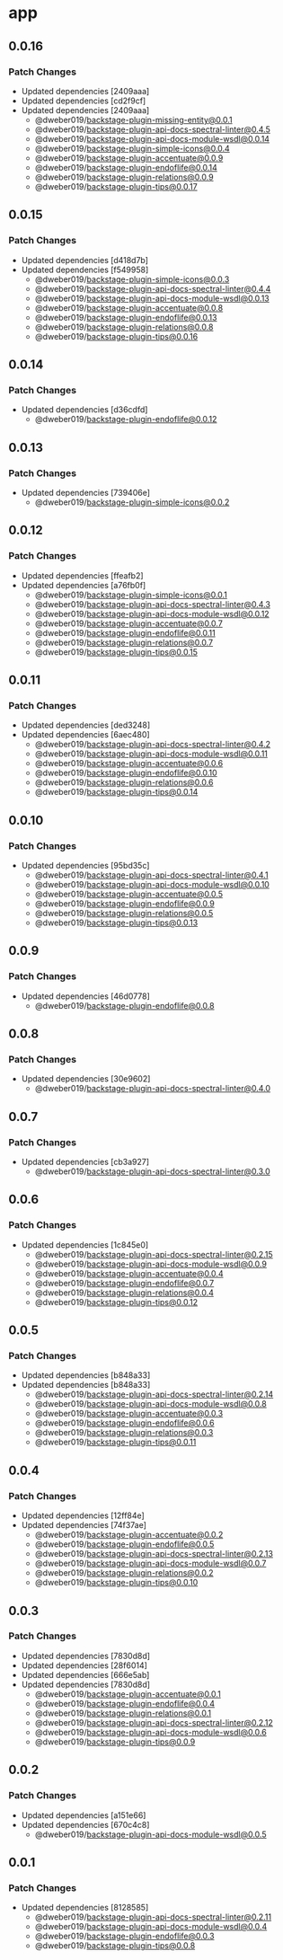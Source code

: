 # app

## 0.0.16

### Patch Changes

- Updated dependencies [2409aaa]
- Updated dependencies [cd2f9cf]
- Updated dependencies [2409aaa]
  - @dweber019/backstage-plugin-missing-entity@0.0.1
  - @dweber019/backstage-plugin-api-docs-spectral-linter@0.4.5
  - @dweber019/backstage-plugin-api-docs-module-wsdl@0.0.14
  - @dweber019/backstage-plugin-simple-icons@0.0.4
  - @dweber019/backstage-plugin-accentuate@0.0.9
  - @dweber019/backstage-plugin-endoflife@0.0.14
  - @dweber019/backstage-plugin-relations@0.0.9
  - @dweber019/backstage-plugin-tips@0.0.17

## 0.0.15

### Patch Changes

- Updated dependencies [d418d7b]
- Updated dependencies [f549958]
  - @dweber019/backstage-plugin-simple-icons@0.0.3
  - @dweber019/backstage-plugin-api-docs-spectral-linter@0.4.4
  - @dweber019/backstage-plugin-api-docs-module-wsdl@0.0.13
  - @dweber019/backstage-plugin-accentuate@0.0.8
  - @dweber019/backstage-plugin-endoflife@0.0.13
  - @dweber019/backstage-plugin-relations@0.0.8
  - @dweber019/backstage-plugin-tips@0.0.16

## 0.0.14

### Patch Changes

- Updated dependencies [d36cdfd]
  - @dweber019/backstage-plugin-endoflife@0.0.12

## 0.0.13

### Patch Changes

- Updated dependencies [739406e]
  - @dweber019/backstage-plugin-simple-icons@0.0.2

## 0.0.12

### Patch Changes

- Updated dependencies [ffeafb2]
- Updated dependencies [a76fb0f]
  - @dweber019/backstage-plugin-simple-icons@0.0.1
  - @dweber019/backstage-plugin-api-docs-spectral-linter@0.4.3
  - @dweber019/backstage-plugin-api-docs-module-wsdl@0.0.12
  - @dweber019/backstage-plugin-accentuate@0.0.7
  - @dweber019/backstage-plugin-endoflife@0.0.11
  - @dweber019/backstage-plugin-relations@0.0.7
  - @dweber019/backstage-plugin-tips@0.0.15

## 0.0.11

### Patch Changes

- Updated dependencies [ded3248]
- Updated dependencies [6aec480]
  - @dweber019/backstage-plugin-api-docs-spectral-linter@0.4.2
  - @dweber019/backstage-plugin-api-docs-module-wsdl@0.0.11
  - @dweber019/backstage-plugin-accentuate@0.0.6
  - @dweber019/backstage-plugin-endoflife@0.0.10
  - @dweber019/backstage-plugin-relations@0.0.6
  - @dweber019/backstage-plugin-tips@0.0.14

## 0.0.10

### Patch Changes

- Updated dependencies [95bd35c]
  - @dweber019/backstage-plugin-api-docs-spectral-linter@0.4.1
  - @dweber019/backstage-plugin-api-docs-module-wsdl@0.0.10
  - @dweber019/backstage-plugin-accentuate@0.0.5
  - @dweber019/backstage-plugin-endoflife@0.0.9
  - @dweber019/backstage-plugin-relations@0.0.5
  - @dweber019/backstage-plugin-tips@0.0.13

## 0.0.9

### Patch Changes

- Updated dependencies [46d0778]
  - @dweber019/backstage-plugin-endoflife@0.0.8

## 0.0.8

### Patch Changes

- Updated dependencies [30e9602]
  - @dweber019/backstage-plugin-api-docs-spectral-linter@0.4.0

## 0.0.7

### Patch Changes

- Updated dependencies [cb3a927]
  - @dweber019/backstage-plugin-api-docs-spectral-linter@0.3.0

## 0.0.6

### Patch Changes

- Updated dependencies [1c845e0]
  - @dweber019/backstage-plugin-api-docs-spectral-linter@0.2.15
  - @dweber019/backstage-plugin-api-docs-module-wsdl@0.0.9
  - @dweber019/backstage-plugin-accentuate@0.0.4
  - @dweber019/backstage-plugin-endoflife@0.0.7
  - @dweber019/backstage-plugin-relations@0.0.4
  - @dweber019/backstage-plugin-tips@0.0.12

## 0.0.5

### Patch Changes

- Updated dependencies [b848a33]
- Updated dependencies [b848a33]
  - @dweber019/backstage-plugin-api-docs-spectral-linter@0.2.14
  - @dweber019/backstage-plugin-api-docs-module-wsdl@0.0.8
  - @dweber019/backstage-plugin-accentuate@0.0.3
  - @dweber019/backstage-plugin-endoflife@0.0.6
  - @dweber019/backstage-plugin-relations@0.0.3
  - @dweber019/backstage-plugin-tips@0.0.11

## 0.0.4

### Patch Changes

- Updated dependencies [12ff84e]
- Updated dependencies [74f37ae]
  - @dweber019/backstage-plugin-accentuate@0.0.2
  - @dweber019/backstage-plugin-endoflife@0.0.5
  - @dweber019/backstage-plugin-api-docs-spectral-linter@0.2.13
  - @dweber019/backstage-plugin-api-docs-module-wsdl@0.0.7
  - @dweber019/backstage-plugin-relations@0.0.2
  - @dweber019/backstage-plugin-tips@0.0.10

## 0.0.3

### Patch Changes

- Updated dependencies [7830d8d]
- Updated dependencies [28f6014]
- Updated dependencies [666e5ab]
- Updated dependencies [7830d8d]
  - @dweber019/backstage-plugin-accentuate@0.0.1
  - @dweber019/backstage-plugin-endoflife@0.0.4
  - @dweber019/backstage-plugin-relations@0.0.1
  - @dweber019/backstage-plugin-api-docs-spectral-linter@0.2.12
  - @dweber019/backstage-plugin-api-docs-module-wsdl@0.0.6
  - @dweber019/backstage-plugin-tips@0.0.9

## 0.0.2

### Patch Changes

- Updated dependencies [a151e66]
- Updated dependencies [670c4c8]
  - @dweber019/backstage-plugin-api-docs-module-wsdl@0.0.5

## 0.0.1

### Patch Changes

- Updated dependencies [8128585]
  - @dweber019/backstage-plugin-api-docs-spectral-linter@0.2.11
  - @dweber019/backstage-plugin-api-docs-module-wsdl@0.0.4
  - @dweber019/backstage-plugin-endoflife@0.0.3
  - @dweber019/backstage-plugin-tips@0.0.8
